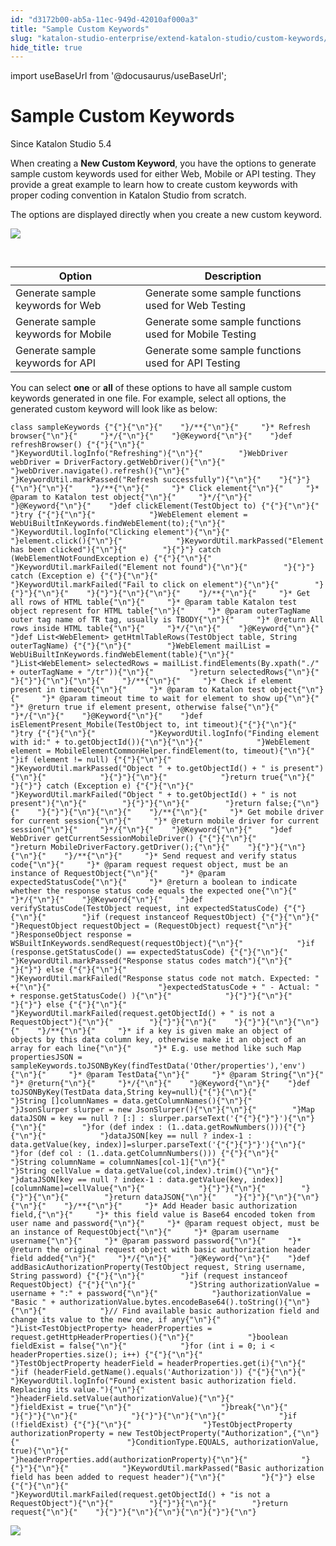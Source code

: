 ```yaml
---
id: "d3172b00-ab5a-11ec-949d-42010af000a3"
title: "Sample Custom Keywords"
slug: "katalon-studio-enterprise/extend-katalon-studio/custom-keywords/sample-custom-keywords"
hide_title: true
---
```

import useBaseUrl from '@docusaurus/useBaseUrl';

  

# <a id="id" class="anchor_top_offset"/><a id="ariaid-title1" class="anchor_top_offset"/>Sample Custom Keywords

  
    
<p xmlns="http://www.w3.org/1999/xhtml" className="p">Since Katalon Studio 5.4</p> 
    
<p xmlns="http://www.w3.org/1999/xhtml" className="p">When creating a <strong className="ph b">New Custom Keyword</strong>, you have   the options to generate sample custom keywords used for either Web,   Mobile or API testing. They provide a great example to learn how to   create custom keywords with proper coding convention in Katalon   Studio from scratch.</p> 
    
<p xmlns="http://www.w3.org/1999/xhtml" className="p">The options are displayed directly when you create a new custom   keyword.</p> 
    
<p xmlns="http://www.w3.org/1999/xhtml" className="p">   <img className="image" src={useBaseUrl("https://github.com/katalon-studio/docs-images/raw/master/katalon-studio/docs/sample-custom-keywords/Screen-Shot-2018-03-26-at-13.35.02.png")} /><br /><br /> </p> 
    
<table xmlns="http://www.w3.org/1999/xhtml" className="table"><caption /><thead className="thead">     <tr className>       <th className="entry anchor_top_offset" id="id__entry__1">Option</th>       <th className="entry anchor_top_offset" id="id__entry__2">Description</th>     </tr>   </thead><tbody className="tbody">     <tr className>       <td className="entry" headers="id__entry__1 id__entry__2 ">Generate sample keywords for Web</td>       <td className="entry" headers="id__entry__1 id__entry__2 ">Generate some sample functions used for Web Testing</td>     </tr>     <tr className>       <td className="entry" headers="id__entry__1 id__entry__2 ">Generate sample keywords for Mobile</td>       <td className="entry" headers="id__entry__1 id__entry__2 ">Generate some sample functions used for Mobile Testing</td>     </tr>     <tr className>       <td className="entry" headers="id__entry__1 id__entry__2 ">Generate sample keywords for API</td>       <td className="entry" headers="id__entry__1 id__entry__2 ">Generate some sample functions used for API Testing</td>     </tr>   </tbody></table> 
    
<p xmlns="http://www.w3.org/1999/xhtml" className="p">You can select <strong className="ph b">one</strong> or <strong className="ph b">all</strong> of   these options to have all sample custom keywords generated in one   file. For example, select all options, the generated custom keyword   will look like as below:</p> 
          
<pre xmlns="http://www.w3.org/1999/xhtml" className="pre codeblock"><code>class sampleKeywords {"{"}{"\n"}{"    "}/**{"\n"}{"     "}* Refresh browser{"\n"}{"     "}*/{"\n"}{"    "}@Keyword{"\n"}{"    "}def refreshBrowser() {"{"}{"\n"}{"        "}KeywordUtil.logInfo("Refreshing"){"\n"}{"        "}WebDriver webDriver = DriverFactory.getWebDriver(){"\n"}{"        "}webDriver.navigate().refresh(){"\n"}{"        "}KeywordUtil.markPassed("Refresh successfully"){"\n"}{"    "}{"}"}{"\n"}{"\n"}{"    "}/**{"\n"}{"     "}* Click element{"\n"}{"     "}* @param to Katalon test object{"\n"}{"     "}*/{"\n"}{"    "}@Keyword{"\n"}{"    "}def clickElement(TestObject to) {"{"}{"\n"}{"        "}try {"{"}{"\n"}{"            "}WebElement element = WebUiBuiltInKeywords.findWebElement(to);{"\n"}{"            "}KeywordUtil.logInfo("Clicking element"){"\n"}{"            "}element.click(){"\n"}{"            "}KeywordUtil.markPassed("Element has been clicked"){"\n"}{"        "}{"}"} catch (WebElementNotFoundException e) {"{"}{"\n"}{"            "}KeywordUtil.markFailed("Element not found"){"\n"}{"        "}{"}"} catch (Exception e) {"{"}{"\n"}{"            "}KeywordUtil.markFailed("Fail to click on element"){"\n"}{"        "}{"}"}{"\n"}{"    "}{"}"}{"\n"}{"\n"}{"    "}/**{"\n"}{"     "}* Get all rows of HTML table{"\n"}{"     "}* @param table Katalon test object represent for HTML table{"\n"}{"     "}* @param outerTagName outer tag name of TR tag, usually is TBODY{"\n"}{"     "}* @return All rows inside HTML table{"\n"}{"     "}*/{"\n"}{"    "}@Keyword{"\n"}{"    "}def List&lt;WebElement&gt; getHtmlTableRows(TestObject table, String outerTagName) {"{"}{"\n"}{"        "}WebElement mailList = WebUiBuiltInKeywords.findWebElement(table){"\n"}{"        "}List&lt;WebElement&gt; selectedRows = mailList.findElements(By.xpath("./" + outerTagName + "/tr")){"\n"}{"        "}return selectedRows{"\n"}{"    "}{"}"}{"\n"}{"\n"}{"    "}/**{"\n"}{"     "}* Check if element present in timeout{"\n"}{"     "}* @param to Katalon test object{"\n"}{"     "}* @param timeout time to wait for element to show up{"\n"}{"     "}* @return true if element present, otherwise false{"\n"}{"     "}*/{"\n"}{"    "}@Keyword{"\n"}{"    "}def isElementPresent_Mobile(TestObject to, int timeout){"{"}{"\n"}{"        "}try {"{"}{"\n"}{"            "}KeywordUtil.logInfo("Finding element with id:" + to.getObjectId()){"\n"}{"\n"}{"            "}WebElement element = MobileElementCommonHelper.findElement(to, timeout){"\n"}{"            "}if (element != null) {"{"}{"\n"}{"                "}KeywordUtil.markPassed("Object " + to.getObjectId() + " is present"){"\n"}{"            "}{"}"}{"\n"}{"            "}return true{"\n"}{"        "}{"}"} catch (Exception e) {"{"}{"\n"}{"            "}KeywordUtil.markFailed("Object " + to.getObjectId() + " is not present"){"\n"}{"        "}{"}"}{"\n"}{"        "}return false;{"\n"}{"    "}{"}"}{"\n"}{"\n"}{"    "}/**{"\n"}{"     "}* Get mobile driver for current session{"\n"}{"     "}* @return mobile driver for current session{"\n"}{"     "}*/{"\n"}{"    "}@Keyword{"\n"}{"    "}def WebDriver getCurrentSessionMobileDriver() {"{"}{"\n"}{"        "}return MobileDriverFactory.getDriver();{"\n"}{"    "}{"}"}{"\n"}{"\n"}{"    "}/**{"\n"}{"     "}* Send request and verify status code{"\n"}{"     "}* @param request request object, must be an instance of RequestObject{"\n"}{"     "}* @param expectedStatusCode{"\n"}{"     "}* @return a boolean to indicate whether the response status code equals the expected one{"\n"}{"     "}*/{"\n"}{"    "}@Keyword{"\n"}{"    "}def verifyStatusCode(TestObject request, int expectedStatusCode) {"{"}{"\n"}{"        "}if (request instanceof RequestObject) {"{"}{"\n"}{"            "}RequestObject requestObject = (RequestObject) request{"\n"}{"            "}ResponseObject response = WSBuiltInKeywords.sendRequest(requestObject){"\n"}{"            "}if (response.getStatusCode() == expectedStatusCode) {"{"}{"\n"}{"                "}KeywordUtil.markPassed("Response status codes match"){"\n"}{"            "}{"}"} else {"{"}{"\n"}{"                "}KeywordUtil.markFailed("Response status code not match. Expected: " +{"\n"}{"                        "}expectedStatusCode + " - Actual: " + response.getStatusCode() ){"\n"}{"            "}{"}"}{"\n"}{"        "}{"}"} else {"{"}{"\n"}{"            "}KeywordUtil.markFailed(request.getObjectId() + " is not a RequestObject"){"\n"}{"        "}{"}"}{"\n"}{"    "}{"}"}{"\n"}{"\n"}{"    "}/**{"\n"}{"     "}* if a key is given make an object of objects by this data column key, otherwise make it an object of an array for each line{"\n"}{"     "}* E.g. use method like such Map propertiesJSON = sampleKeywords.toJSONByKey(findTestData('Other/properties'),'env'){"\n"}{"     "}* @param TestData{"\n"}{"     "}* @param String{"\n"}{"     "}* @return{"\n"}{"     "}*/{"\n"}{"    "}@Keyword{"\n"}{"    "}def toJSONByKey(TestData data,String key=null){"{"}{"\n"}{"        "}String []columnNames = data.getColumnNames(){"\n"}{"        "}JsonSlurper slurper = new JsonSlurper(){"\n"}{"\n"}{"        "}Map dataJSON = key == null ? [:] : slurper.parseText('{"{"}{"}"}'){"\n"}{"\n"}{"        "}for (def index : (1..data.getRowNumbers())){"{"}{"\n"}{"            "}dataJSON[key == null ? index-1 : data.getValue(key, index)]=slurper.parseText('{"{"}{"}"}'){"\n"}{"            "}for (def col : (1..data.getColumnNumbers())) {"{"}{"\n"}{"                "}String columnName = columnNames[col-1]{"\n"}{"                "}String cellValue = data.getValue(col,index).trim(){"\n"}{"                "}dataJSON[key == null ? index-1 : data.getValue(key, index)][columnName]=cellValue{"\n"}{"            "}{"}"}{"\n"}{"        "}{"}"}{"\n"}{"        "}return dataJSON{"\n"}{"    "}{"}"}{"\n"}{"\n"}{"\n"}{"    "}/**{"\n"}{"     "}* Add Header basic authorization field,{"\n"}{"     "}* this field value is Base64 encoded token from user name and password{"\n"}{"     "}* @param request object, must be an instance of RequestObject{"\n"}{"     "}* @param username username{"\n"}{"     "}* @param password password{"\n"}{"     "}* @return the original request object with basic authorization header field added{"\n"}{"     "}*/{"\n"}{"    "}@Keyword{"\n"}{"    "}def addBasicAuthorizationProperty(TestObject request, String username, String password) {"{"}{"\n"}{"        "}if (request instanceof RequestObject) {"{"}{"\n"}{"            "}String authorizationValue = username + ":" + password{"\n"}{"            "}authorizationValue = "Basic " + authorizationValue.bytes.encodeBase64().toString(){"\n"}{"\n"}{"            "}// Find available basic authorization field and change its value to the new one, if any{"\n"}{"            "}List&lt;TestObjectProperty&gt; headerProperties = request.getHttpHeaderProperties(){"\n"}{"            "}boolean fieldExist = false{"\n"}{"            "}for (int i = 0; i &lt; headerProperties.size(); i++) {"{"}{"\n"}{"                "}TestObjectProperty headerField = headerProperties.get(i){"\n"}{"                "}if (headerField.getName().equals('Authorization')) {"{"}{"\n"}{"                    "}KeywordUtil.logInfo("Found existent basic authorization field. Replacing its value."){"\n"}{"                    "}headerField.setValue(authorizationValue){"\n"}{"                    "}fieldExist = true{"\n"}{"                    "}break{"\n"}{"                "}{"}"}{"\n"}{"            "}{"}"}{"\n"}{"\n"}{"            "}if (!fieldExist) {"{"}{"\n"}{"                "}TestObjectProperty authorizationProperty = new TestObjectProperty("Authorization",{"\n"}{"                        "}ConditionType.EQUALS, authorizationValue, true){"\n"}{"                "}headerProperties.add(authorizationProperty){"\n"}{"            "}{"}"}{"\n"}{"            "}KeywordUtil.markPassed("Basic authorization field has been added to request header"){"\n"}{"        "}{"}"} else {"{"}{"\n"}{"            "}KeywordUtil.markFailed(request.getObjectId() + "is not a RequestObject"){"\n"}{"        "}{"}"}{"\n"}{"        "}return request{"\n"}{"    "}{"}"}{"\n"}{"\n"}{"\n"}{"}"}{"\n"}</code></pre> 
        
<p xmlns="http://www.w3.org/1999/xhtml" className="p">   <img className="image" src={useBaseUrl("https://github.com/katalon-studio/docs-images/raw/master/katalon-studio/docs/sample-custom-keywords/Screen-Shot-2018-03-26-at-13.36.40.png")} /><br /><br /> </p> 
  

